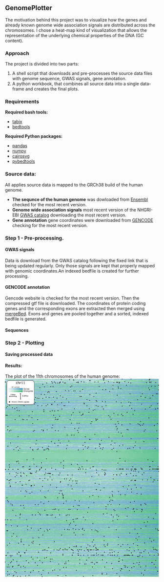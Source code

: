 ## GenomePlotter

The motivation behind this project was to visualize how the genes and already known genome wide association signals are 
distributed across the chromosomes. I chose a heat-map kind of visualization that allows the representation of the underlying chemical
properties of the DNA (GC content). 

### Approach

The project is divided into two parts: 

1. A shell script that downloads and pre-processes the source data files with genome sequence, GWAS signals, gene annotation. 
2. A python workbook, that combines all source data into a single data-frame and creates the final plots.

### Requirements

**Required bash tools:**

* [tabix](http://www.htslib.org/download/)
* [bedtools](http://bedtools.readthedocs.io/en/latest/content/installation.html)

**Required Python packages:**

* [pandas](https://pandas.pydata.org/)
* [numpy](http://www.numpy.org/)
* [cairosvg](http://cairosvg.org/)
* [pybedtools](https://pypi.python.org/pypi/pybedtools)

### Source data:

All applies source data is mapped to the GRCh38 build of the human genome.

* **The sequnce of the human genome** was dowloaded from [Ensembl](http://www.ensembl.org/info/data/ftp/index.html) checked for the most recent version. 
* **Genome wide association signals** most recent version of the NHGRI-EBI [GWAS catalog](https://www.ebi.ac.uk/gwas/) downloading the most recent version.
* **Gene annotation** gene coordinates were downloaded from [GENCODE](http://www.gencodegenes.org/releases/current.html) checking for the most recent version. 

### Step 1 - Pre-processing.

#### GWAS signals

Data is download from the GWAS catalog following the fixed link that is being updated regularly. Only those signals are kept that properly mapped with genomic coordinates.An indexed bedfile is created for further processing.

#### GENCODE annotation

Gencode website is checked for the most recent version. Then the compressed gtf file is downloaded. The coordinates of protein coding genes and the corresponding exons are extracted then merged using [mergeBed](http://bedtools.readthedocs.io/en/latest/content/tools/merge.html). Exons and genes are pooled together and a sorted, indexed bedfile is generated.

#### Sequences


### Step 2 - Plotting

#### Saving processed data

#### Results:

The plot of the 11th chromosomes of the human genome:
![chr11 - genes, GWAS signals and CG content](https://github.com/DSuveges/GenomePlotter/blob/master/plot_chr11.png)

